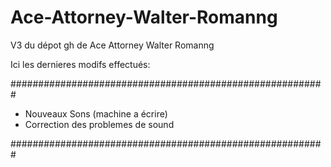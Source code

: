 # Ace-Attorney-Walter-Romanng

V3 du dépot gh de Ace Attorney Walter Romanng

Ici les dernieres modifs effectués:

#########################################################

- Nouveaux Sons (machine a écrire)
- Correction des problemes de sound

#########################################################
